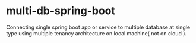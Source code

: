# multi-db-spring-boot
Connecting single spring boot app or service to multiple database at single type using multiple tenancy architecture on local machine( not on cloud ).
